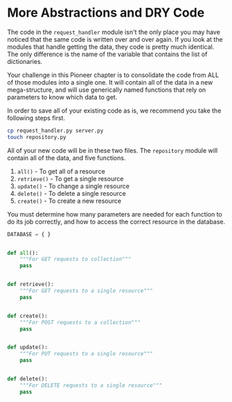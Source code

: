 # More Abstractions and DRY Code

The code in the `request_handler` module isn't the only place you may have noticed that the same code is written over and over again. If you look at the modules that handle getting the data, they code is pretty much identical. The only difference is the name of the variable that contains the list of dictionaries.

Your challenge in this Pioneer chapter is to consolidate the code from ALL of those modules into a single one. It will contain all of the data in a new mega-structure, and will use generically named functions that rely on parameters to know which data to get.

In order to save all of your existing code as is, we recommend you take the following steps first.

```sh
cp request_handler.py server.py
touch repository.py
```

All of your new code will be in these two files. The `repository` module will contain all of the data, and five functions.

1. `all()` - To get all of a resource
1. `retrieve()` - To get a single resource
1. `update()` - To change a single resource
1. `delete()` - To delete a single resource
1. `create()` - To create a new resource

You must determine how many parameters are needed for each function to do its job correctly, and how to access the correct resource in the database.

```py
DATABASE = { }


def all():
    """For GET requests to collection"""
    pass


def retrieve():
    """For GET requests to a single resource"""
    pass


def create():
    """For POST requests to a collection"""
    pass


def update():
    """For PUT requests to a single resource"""
    pass


def delete():
    """For DELETE requests to a single resource"""
    pass
```
